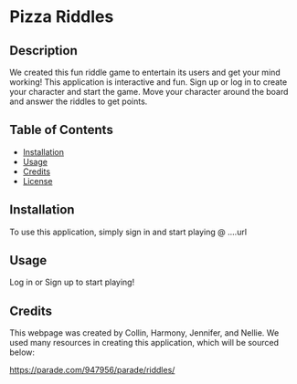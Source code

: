 # Pizza Riddles

## Description
We created this fun riddle game to entertain its users and get your mind working! This application is interactive and fun. Sign up or log in to create your character and start the game. Move your character around the board and answer the riddles to get points.

## Table of Contents 

- [Installation](#installation)
- [Usage](#usage)
- [Credits](#credits)
- [License](#license)

## Installation
To use this application, simply sign in and start playing @ ....url

## Usage
Log in or Sign up to start playing! 

## Credits
This webpage was created by Collin, Harmony, Jennifer, and Nellie. We used many resources in creating this application, which will be sourced below:

https://parade.com/947956/parade/riddles/



